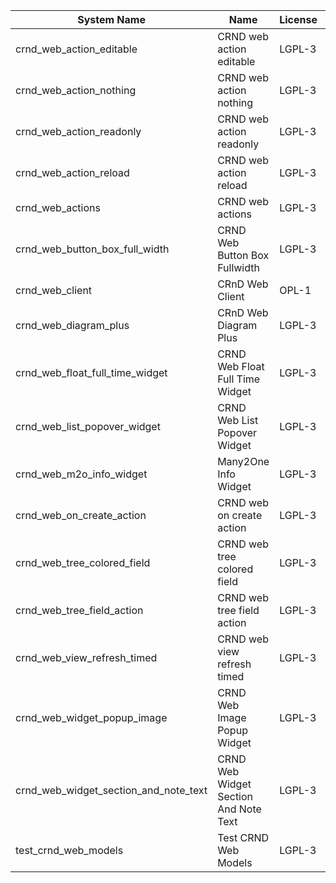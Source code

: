 | System Name | Name | License | Version | Summary | Price |
|---|---|---|---|---|---|
| crnd_web_action_editable | CRND web action editable | LGPL-3 | 13.0.0.2.0 |  |  |
| crnd_web_action_nothing | CRND web action nothing | LGPL-3 | 13.0.0.1.0 |  |  |
| crnd_web_action_readonly | CRND web action readonly | LGPL-3 | 13.0.0.2.0 |  |  |
| crnd_web_action_reload | CRND web action reload | LGPL-3 | 13.0.0.2.0 |  |  |
| crnd_web_actions | CRND web actions | LGPL-3 | 13.0.0.1.0 |  |  |
| crnd_web_button_box_full_width | CRND Web Button Box Fullwidth | LGPL-3 | 13.0.0.1.1 | Button_box at the top of the form |  |
| crnd_web_client | CRnD Web Client | OPL-1 | 13.0.1.2.0 | Web Client Extention |  |
| crnd_web_diagram_plus | CRnD Web Diagram Plus | LGPL-3 | 13.0.0.10.0 | Odoo Web Diagram view by CRnD. |  |
| crnd_web_float_full_time_widget | CRND Web Float Full Time Widget | LGPL-3 | 13.0.0.2.0 | Float Time Duration Widget |  |
| crnd_web_list_popover_widget | CRND Web List Popover Widget | LGPL-3 | 13.0.0.5.1 | Tooltips message for text fields on tree view. |  |
| crnd_web_m2o_info_widget | Many2One Info Widget | LGPL-3 | 13.0.0.6.0 | Many2One Info Widget |  |
| crnd_web_on_create_action | CRND web on create action | LGPL-3 | 13.0.0.1.0 | Make it possible to use wizards to create records |  |
| crnd_web_tree_colored_field | CRND web tree colored field | LGPL-3 | 13.0.0.3.0 |  |  |
| crnd_web_tree_field_action | CRND web tree field action | LGPL-3 | 13.0.0.4.0 |  |  |
| crnd_web_view_refresh_timed | CRND web view refresh timed | LGPL-3 | 13.0.0.2.0 |  |  |
| crnd_web_widget_popup_image | CRND Web Image Popup Widget | LGPL-3 | 13.0.0.2.0 | Popup images from the binary fields |  |
| crnd_web_widget_section_and_note_text | CRND Web Widget Section And Note Text | LGPL-3 | 13.0.0.0.1 | Makes the standard section_and_note_text widget compatible with CRND Web List Popover Widget. |  |
| test_crnd_web_models | Test CRND Web Models | LGPL-3 | 13.0.0.10.0 | Module for testing web addons. |  |
